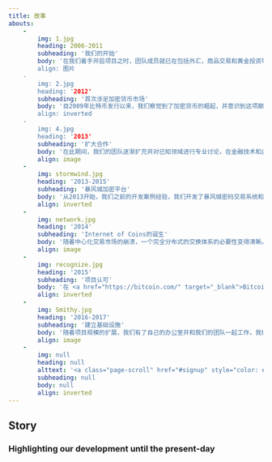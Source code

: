 ```yaml
---
title: 故事
abouts:
    -
        img: 1.jpg
        heading: 2006-2011
        subheading: '我们的开始'
        body: '在我们着手开启项目之时，团队成员就已在包括外汇，商品交易和黄金投资等金融领域取得了丰富的市场经验。我们在自动化交易平台上编程 ，测试了早期的电子资产系统，并开发了多资产交易基础平台。在这个关充满真实和危机的市场条件下，我们相信，一个新的个人理财途径将让你我重新掌握发展中的经济。
        align: 图片
    -
        img: 2.jpg
        heading: '2012'
        subheading: '首次涉足加密货币市场'
        body: '自2009年比特币发行以来，我们察觉到了加密货币的崛起，并意识到这项颠覆性技术的潜力。我们的团队成员致力于新兴加密币和交换平台，并为第三方提供采矿设备。我们对加密平台和区块链技术有深入了解。
        align: inverted
    -
        img: 4.jpg
        heading: '2013'
        subheading: '扩大合作'
        body: '在此期间，我们的团队逐渐扩充并对已知领域进行专业讨论，在金融技术和虚拟加密技术方面有了更为积极的拓展。我们参与了一项先驱项目，并将区块链技术运用于能源产业，同时搭建了比特币和法币的网关系统。'
        align: image
    -
        img: stormwind.jpg
        heading: '2013-2015'
        subheading: '暴风城加密平台'
        body: '从2013开始，我们之前的开发案例经验，我们开发了暴风城密码交易系统和相关的混合资产，分别在2014向社会公布，对提供 <a href="http://nxt.org/" target="_blank">NXT</a> 和 <a href="http://counterparty.io/" target="_blank">Counterparty</a> 市场平台. 暴风系统交易使用API接口交易，管理资金分配。尽管市场艰难，但参与者还是盈利。'
        align: inverted
    -
        img: network.jpg
        heading: '2014'
        subheading: 'Internet of Coins的诞生'
        body: '随着中心化交易市场的崩溃，一个完全分布式的交换体系的必要性变得清晰。我们没有开始筹款，因为我们想确保一个成熟的技术，为了整体技术稳定来兑现我们的承诺。相反，我们的白皮书，推出<a href="http://internetofcoins.org/" target="_blank">internetofcoins.org</a> 网站。 <a href="https://bitalo.com/" target="_blank">Bitalo</a> 支持我们在初始阶段的种子募集。'
        align: image
    -
        img: recognize.jpg
        heading: '2015'
        subheading: '项目认可'
        body: '在 <a href="https://bitcoin.com/" target="_blank">Bitcoin''s</a> 第六个生日之际，我们发布了白皮书，在欧洲提出几个虚拟加密领域的会议并且开启<a href="https://www.startupbootcamp.org/" target="_blank">启动金融科技训练营</a>. 荷兰 <a href="https://www.sidnfonds.nl/excerpt/" target="_blank">SIDN 基金</a> 认识到我们的非盈利性项目并给予了资金赞助作为"自由和独立的互联网项目" 并将其进一步发展提供资金。'
        align: inverted
    -
        img: Smithy.jpg
        heading: '2016-2017'
        subheading: '建立基础设施'
        body: '随着项目规模的扩展，我们有了自己的办公室并和我们的团队一起工作，我们的第一个操作原型将在alpha用户社区进行测试以确保安全性和可操作性，他们提供必要的反馈，涉及可用性以及使用我们个人财务方面的环境的用户体验并将持续之。. Matthias Klees从联邦区块链主动加入我们 <a href="https://nlnet.nl/" target="_blank">NLnet Foundation</a> 成为我们的资金和法律顾问.'
        align: image
    -
        img: null
        heading: null
        alttext: '<a class="page-scroll" href="#signup" style="color: #EEE; text-decoration: none;">成为<br />我们中的 <br />故事!</a>'
        subheading: null
        body: null
        align: inverted
---
```


## Story
### Highlighting our development until the present-day


